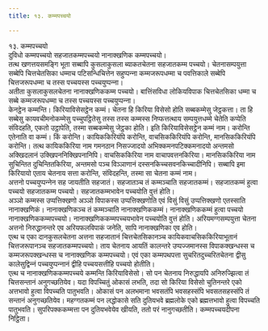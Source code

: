 ```yaml
---
title: १३. कम्मपच्‍चयो

---
```

१३. कम्मपच्‍चयो  
दुविधो कम्मपच्‍चयो सहजातकम्मपच्‍चयो नानाक्खणिक कम्मपच्‍चयो।  
तत्थ खणत्तयसमङ्गि भूता सब्बापि कुसलाकुसला ब्याकतचेतना सहजातकम्म पच्‍चयो। चेतनासम्पयुत्ता सब्बेपि चित्तचेतसिका धम्माच पटिसन्धिचित्तेन सहुप्पन्‍ना कम्मजरूपधम्मा च पवत्तिकाले सब्बेपि चित्तजरूपधम्मा च तस्स पच्‍चयस्स पच्‍चयुप्पन्‍ना।  
अतीता कुसलाकुसलचेतना नानाक्खणिककम्म पच्‍चयो। बात्तिंसविधा लोकियविपाक चित्तचेतसिका धम्मा च सब्बे कम्मजरूपधम्मा च तस्स पच्‍चयस्स पच्‍चयुप्पन्‍ना।  
केनट्ठेन कम्मन्ति। किरियाविसेसट्ठेन कम्मं। चेतना हि किरिया विसेसो होति सब्बकम्मेसु जेट्ठकत्ता। ता हि सब्बेसु कायवचीमनोकम्मेसु पच्‍चुपट्ठितेसु तस्स तस्स कम्मस्स निप्फत्तत्थाय सम्पयुत्तधम्मे चेतेति कप्पेति संविदहति, एकतो उट्ठापेति, तस्मा सब्बकम्मेसु जेट्ठका होति। इति किरियाविसेसट्ठेन कम्मं नाम। करोन्ति एतेनाति वा कम्मं। किं करोन्ति। कायिककिरियंपि करोन्ति, वाचसिककिरियंपि करोन्ति, मानसिककिरियंपि करोन्ति। तत्थ कायिककिरिया नाम गमनठान निसज्‍जादयो अभिक्‍कमनपटिक्‍कमनादयो अन्तमसो अक्खिदलानं उक्खिपननिक्खिपनानिपि। वाचसिककिरिया नाम वाचापवत्तनकिरिया। मानसिककिरिया नाम सुचिन्तित दुचिन्तितकिरिया, अन्तमसो पञ्‍च विञ्‍ञाणानं दस्सनकिच्‍चसवनकिच्‍चादीनिपि। सब्बापि इमा किरियायो एताय चेतनाय सत्ता करोन्ति, संविदहन्ति, तस्मा सा चेतना कम्मं नाम।  
अत्तनो पच्‍चयुप्पन्‍नेन सह जायतीति सहजातं। सहजातञ्‍च तं कम्मञ्‍चाति सहजातकम्मं। सहजातकम्मं हुत्वा पच्‍चयो सहजातकम्म पच्‍चयो। सहजातकम्मभावेन पच्‍चयोति वुत्तं होति।  
अञ्‍ञो कम्मस्स उप्पत्तिक्खणो अञ्‍ञो विपाकस्स उप्पत्तिक्खणोति एवं विसुं विसुं उप्पत्तिक्खणो एतस्साति नानाक्खणिकं। नानाक्खणिकञ्‍च तं कम्मञ्‍चाति नानाक्खणिककम्मं। नानाक्खणिककम्मं हुत्वा पच्‍चयो नानाक्खणिककम्मपच्‍चयो। नानाक्खणिककम्मपच्‍चयभावेन पच्‍चयोति वुत्तं होति। अरियमग्गसम्पयुत्ता चेतना अत्तनो निरुद्धानन्तरे एव अरियफलविपाकं जनेति, सापि नानाक्खणिका एव होति।  
एत्थ च एका दानकुसलचेतना अत्तना सहजातानं चित्तचेतसिकानञ्‍च कायिकवाचसिककिरियाभूतानं चित्तजरूपानञ्‍च सहजातकम्मपच्‍चयो। ताय चेतनाय आयतिं कालन्तरे उप्पज्‍जमानस्स विपाकक्खन्धस्स च कम्मजरूपक्खन्धस्स च नानाक्खणिक कम्मपच्‍चयो। एवं एका कम्मपथपत्ता सुचरितदुच्‍चरितचेतना द्वीसु कालेसुद्विन्‍नं पच्‍चयुप्पन्‍नानं द्वीहि पच्‍चयसत्तीहि पच्‍चयो होतीति।  
एत्थ च नानाक्खणिककम्मपच्‍चये कम्मन्ति किरियाविसेसो। सो पन चेतनाय निरुद्धायपि अनिरुज्झित्वा तं चित्तसन्तानं अनुगच्छतियेव। यदा विपच्‍चितुं ओकासं लभति, तदा सो किरिया विसेसो चुतिनन्तरे एको अत्तभावो हुत्वा विपच्‍चति पातुभवति। ओकासं पन अलभमाना भवसतंपि भवसहस्संपि भवसतसहस्संपि तं सन्तानं अनुगच्छतियेव। महग्गतकम्मं पन लद्धोकासे सति दुतियभवे ब्रह्मलोके एको ब्रह्मत्तभावो हुत्वा विपच्‍चति पातुभवति। सुपरिपक्‍ककम्मत्ता पन दुतियभवेयेव खीयति, ततो परं नानुगच्छतीति। कम्मपच्‍चयदीपना निट्ठिता।  